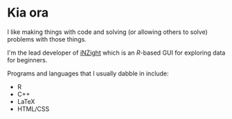 # Kia ora

I like making things with code and solving (or allowing others to solve) problems with those things. 

I'm the lead developer of [iNZight](https://github.com/iNZightVIT) which is an *R*-based GUI for exploring data for beginners. 

Programs and languages that I usually dabble in include:

* R
* C++
* LaTeX
* HTML/CSS
